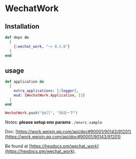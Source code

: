# WechatWork

## Installation

```elixir
def deps do
  [
    {:wechat_work, "~> 0.1.0"}
  ]
end
```

## usage

```elixir
def application do
  [
    extra_applications: [:logger],
    mod: {WechatWork.Application, []}
  ]
end

WechatWork.push("@all", "测试一下")
```

Notes: **please setup env params** `./envrc.sample`

Doc: [https://work.weixin.qq.com/api/doc#90001/90143/91201](https://work.weixin.qq.com/api/doc#90001/90143/91201)

Be found at [https://hexdocs.pm/wechat_work](https://hexdocs.pm/wechat_work).
